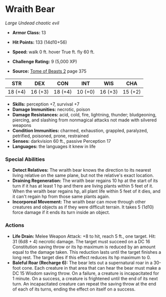 # Wraith Bear

*Large* *Undead* *chaotic evil*

- **Armor Class:** 13
- **Hit Points:** 133 (14d10+56)
- **Speed:** walk 0 ft. hover True ft. fly 60 ft.

- **Challenge Rating:** 9 (5,000 XP)
- **Source:** [Tome of Beasts 2](https://koboldpress.com/kpstore/product/tome-of-beasts-2-for-5th-edition) page 375

| STR | DEX | CON | INT | WIS | CHA |
| --- | --- | --- | --- | --- | --- |
| 18 (+4) | 16 (+3) | 18 (+4) | 10 (+0) | 16 (+3) | 15 (+2) |

- **Skills:** perception +7, survival +7
- **Damage Immunities:** necrotic, poison
- **Damage Resistances:** acid, cold, fire, lightning, thunder; bludgeoning, piercing, and slashing from nonmagical attacks not made with silvered weapons
- **Condition Immunities:** charmed, exhaustion, grappled, paralyzed, petrified, poisoned, prone, restrained
- **Senses:** darkvision 60 ft., passive Perception 17
- **Languages:** the languages it knew in life

### Special Abilities

- **Detect Relatives:** The wraith bear knows the direction to its nearest living relative on the same plane, but not the relative's exact location.
- **Draining Regeneration:** The wraith bear regains 10 hp at the start of its turn if it has at least 1 hp and there are living plants within 5 feet of it. When the wraith bear regains hp, all plant life within 5 feet of it dies, and it can't regain hp from those same plants again.
- **Incorporeal Movement:** The wraith bear can move through other creatures and objects as if they were difficult terrain. It takes 5 (1d10) force damage if it ends its turn inside an object.

### Actions

- **Life Drain:** Melee Weapon Attack: +8 to hit, reach 5 ft., one target. Hit: 31 (6d8 + 4) necrotic damage. The target must succeed on a DC 16 Constitution saving throw or its hp maximum is reduced by an amount equal to the damage taken. This reduction lasts until the target finishes a long rest. The target dies if this effect reduces its hp maximum to 0.
- **Baleful Roar (Recharge 6):** The bear lets out a supernatural roar in a 30-foot cone. Each creature in that area that can hear the bear must make a DC 15 Wisdom saving throw. On a failure, a creature is incapacitated for 1 minute. On a success, a creature is frightened until the end of its next turn. An incapacitated creature can repeat the saving throw at the end of each of its turns, ending the effect on itself on a success.



